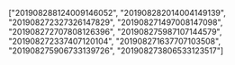 ["201908288124009146052", "201908282014004149139", "201908272327326147829", "201908271497008147098", "201908272707808126396", "201908275987107144579", "201908272337407120104", "201908271637707103508", "201908275906733139726", "201908273806533123517"]